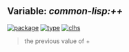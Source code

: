 ## Variable: ***common-lisp:++***
[![package](https://img.shields.io/badge/Package-COMMON--LISP-5f9ea0.svg?style=social&colorA=999999)](../) [![type](https://img.shields.io/badge/Type-Variable-5f9ea0.svg?style=social&colorA=999999)](../#variable) [![clhs](https://img.shields.io/badge/CLHS-++-5f9ea0.svg?style=social&colorA=999999)](http://www.lispworks.com/documentation/HyperSpec/Body/v_pl_plp.htm) 

> the previous value of +

